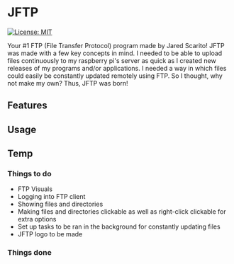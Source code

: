 # JFTP
[![License: MIT](https://img.shields.io/badge/License-MIT-yellow.svg)](https://github.com/TheWolfBadger/JFTP/blob/master/LICENSE)

Your #1 FTP (File Transfer Protocol) program made by Jared Scarito! JFTP was made with a few key
concepts in mind. I needed to be able to upload files continuously to my raspberry pi's server
as quick as I created new releases of my programs and/or applications. I needed a way in which
files could easily be constantly updated remotely using FTP. So I thought, why not make my own?
Thus, JFTP was born!
## Features
## Usage
## Temp
### Things to do
- FTP Visuals
- Logging into FTP client
- Showing files and directories
- Making files and directories clickable as well as right-click clickable for extra options
- Set up tasks to be ran in the background for constantly updating files
- JFTP logo to be made
### Things done
